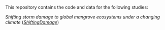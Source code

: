 This repository contains the code and data for the following studies: 

 _Shifting storm damage to global mangrove ecosystems under a changing climate_ ([_ShiftingDamage_](https://github.com/moyu-ENV/codeAndData/tree/main/shiftingDamage)) 
